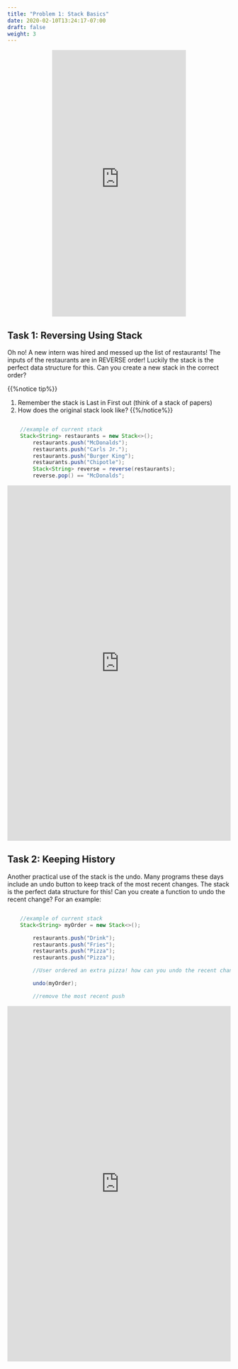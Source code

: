 ```yaml
---
title: "Problem 1: Stack Basics"
date: 2020-02-10T13:24:17-07:00
draft: false
weight: 3
--- 
```


<p style="text-align: center;"><iframe width="60%" height="600px" src="https://www.youtube.com/embed/DAOVFDsdHt4" frameborder="0" allow="accelerometer; autoplay; clipboard-write; encrypted-media; gyroscope; picture-in-picture" allowfullscreen></iframe></p>

<link rel="stylesheet" href="../style.css">


## Task 1: Reversing Using Stack

<p>Oh no! A new intern was hired and messed up the list of restaurants! The inputs of the restaurants are in REVERSE order! Luckily the stack is the perfect data structure for this. Can you create a new stack in the correct order?</p>


{{%notice tip%}}
1. Remember the stack is Last in First out (think of a stack of papers)
2. How does the original stack look like?
{{%/notice%}}

```java

	//example of current stack
    Stack<String> restaurants = new Stack<>();
        restaurants.push("McDonalds");
        restaurants.push("Carls Jr.");
        restaurants.push("Burger King");
        restaurants.push("Chipotle");
        Stack<String> reverse = reverse(restaurants);
        reverse.pop() == "McDonalds";

```

<iframe frameborder="0" width="100%" height="800px" src="https://replit.com/@nuevofoundation/stackReverse?lite=true"></iframe>

## Task 2: Keeping History

<p>Another practical use of the stack is the undo. Many programs these days include an undo button to keep track of the most recent changes. The stack is the perfect data structure for this! Can you create a function to undo the recent change? For an example:</p>


```java

	//example of current stack
    Stack<String> myOrder = new Stack<>();

    	restaurants.push("Drink");
    	restaurants.push("Fries");
    	restaurants.push("Pizza");
    	restaurants.push("Pizza");

    	//User ordered an extra pizza! how can you undo the recent change?

        undo(myOrder);

    	//remove the most recent push

```

<iframe frameborder="0" width="100%" height="800px" src="https://replit.com/@nuevofoundation/stackUndo?lite=true"></iframe>